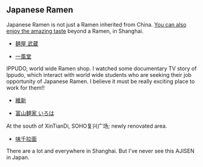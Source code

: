 ## Japanese Ramen

Japanese Ramen is not just a Ramen inherited from China. [You can also enjoy the amazing taste](http://shanghai-zine.com/topics/273) beyond a Ramen, in Shanghai.


- [麺屋 武蔵](http://d.hatena.ne.jp/rinrinmu178/20131020/p1)

- [一風堂](http://www.ippudo.com.cn/store.html)

IPPUDO, world wide Ramen shop. I watched some documentary TV story of Ippudo, which interact with world wide students who are seeking their job opportunity of Japanese Ramen. I believe it must be really exciting place to work for them!!

- [維新](http://shvoice.com/gourmet/7299.html)

- [富山麺家 いろは](http://ameblo.jp/movieshanghai/entry-12028822224.html)

At the south of XinTianDi, SOHO复兴广场; newly renovated area.

- [味千拉面](http://rocketnews24.com/2010/05/07/%E4%B8%AD%E5%9B%BD%E3%81%A7%E5%A4%A7%E4%BA%BA%E6%B0%97%E3%81%AE%E6%97%A5%E6%9C%AC%E5%BC%8F%E3%80%8E%E5%91%B3%E5%8D%83%E3%83%A9%E3%83%BC%E3%83%A1%E3%83%B3%E3%80%8F%E3%81%AF%E6%9C%AC%E5%BD%93%E3%81%AB/)

There are a lot and everywhere in Shanghai. But I've never see this AJISEN in Japan.
